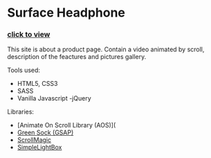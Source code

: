 # Surface Headphone

### [click to view](https://corozb.github.io/surface-headphone/)

This site is about a product page. Contain a video animated by scroll, description of the feactures and pictures gallery.

Tools used:
- HTML5, CSS3
- SASS
- Vanilla Javascript
-jQuery

Libraries:
- [Animate On Scroll Library (AOS)](
- [Green Sock (GSAP)](https://greensock.com/gsap/)
- [ScrollMagic](https://scrollmagic.io/)
- [SimpleLightBox](https://simplelightbox.com/)

